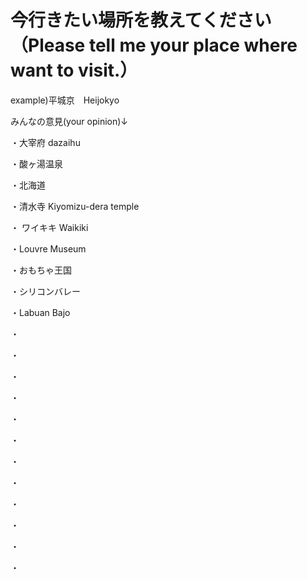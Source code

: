 # 今行きたい場所を教えてください（Please tell me your place where want to visit.）

example)平城京　Heijokyo

みんなの意見(your opinion)↓

・大宰府 dazaihu


・酸ヶ湯温泉

・北海道


・清水寺 Kiyomizu-dera temple


・ ワイキキ Waikiki

・Louvre Museum



・おもちゃ王国

・シリコンバレー


・Labuan Bajo

・

・

・

・

・

・

・

・

・

・

・

・
